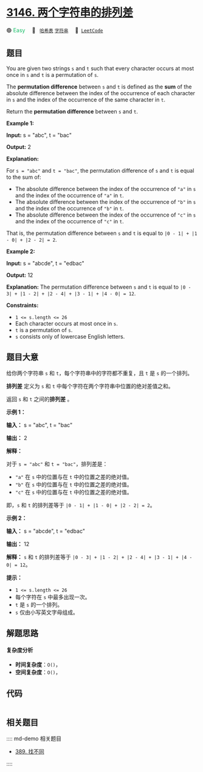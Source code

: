 # [3146. 两个字符串的排列差](https://leetcode.com/problems/permutation-difference-between-two-strings)

🟢 <font color=#15bd66>Easy</font>&emsp; 🔖&ensp; [`哈希表`](/leetcode/outline/tag/hash-table.md) [`字符串`](/leetcode/outline/tag/string.md)&emsp; 🔗&ensp;[`LeetCode`](https://leetcode.com/problems/permutation-difference-between-two-strings)


## 题目

You are given two strings `s` and `t` such that every character occurs at most
once in `s` and `t` is a permutation of `s`.

The **permutation difference** between `s` and `t` is defined as the **sum**
of the absolute difference between the index of the occurrence of each
character in `s` and the index of the occurrence of the same character in `t`.

Return the **permutation difference** between `s` and `t`.



**Example 1:**

**Input:** s = "abc", t = "bac"

**Output:** 2

**Explanation:**

For `s = "abc"` and `t = "bac"`, the permutation difference of `s` and `t` is
equal to the sum of:

  * The absolute difference between the index of the occurrence of `"a"` in `s` and the index of the occurrence of `"a"` in `t`.
  * The absolute difference between the index of the occurrence of `"b"` in `s` and the index of the occurrence of `"b"` in `t`.
  * The absolute difference between the index of the occurrence of `"c"` in `s` and the index of the occurrence of `"c"` in `t`.

That is, the permutation difference between `s` and `t` is equal to `|0 - 1| +
|1 - 0| + |2 - 2| = 2`.

**Example 2:**

**Input:** s = "abcde", t = "edbac"

**Output:** 12

**Explanation:** The permutation difference between `s` and `t` is equal to
`|0 - 3| + |1 - 2| + |2 - 4| + |3 - 1| + |4 - 0| = 12`.



**Constraints:**

  * `1 <= s.length <= 26`
  * Each character occurs at most once in `s`.
  * `t` is a permutation of `s`.
  * `s` consists only of lowercase English letters.


## 题目大意

给你两个字符串 `s` 和 `t`，每个字符串中的字符都不重复，且 `t` 是 `s` 的一个排列。

**排列差** 定义为 `s` 和 `t` 中每个字符在两个字符串中位置的绝对差值之和。

返回 `s` 和 `t` 之间的**排列差** 。



**示例 1：**

**输入：** s = "abc", t = "bac"

**输出：** 2

**解释：**

对于 `s = "abc"` 和 `t = "bac"`，排列差是：

  * `"a"` 在 `s` 中的位置与在 `t` 中的位置之差的绝对值。
  * `"b"` 在 `s` 中的位置与在 `t` 中的位置之差的绝对值。
  * `"c"` 在 `s` 中的位置与在 `t` 中的位置之差的绝对值。

即，`s` 和 `t` 的排列差等于 `|0 - 1| + |1 - 0| + |2 - 2| = 2`。

**示例 2：**

**输入：** s = "abcde", t = "edbac"

**输出：** 12

**解释：** `s` 和 `t` 的排列差等于 `|0 - 3| + |1 - 2| + |2 - 4| + |3 - 1| + |4 - 0| =
12`。



**提示：**

  * `1 <= s.length <= 26`
  * 每个字符在 `s` 中最多出现一次。
  * `t` 是 `s` 的一个排列。
  * `s` 仅由小写英文字母组成。


## 解题思路

#### 复杂度分析

- **时间复杂度**：`O()`，
- **空间复杂度**：`O()`，

## 代码

```javascript

```

## 相关题目

:::: md-demo 相关题目
- [389. 找不同](https://leetcode.com/problems/find-the-difference)

::::
